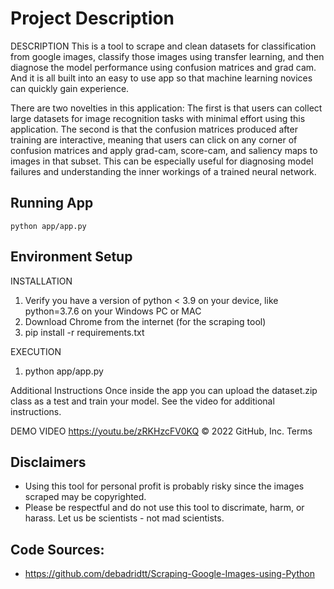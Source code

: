 # Project Description

DESCRIPTION
This is a tool to scrape and clean datasets for classification from google images, classify those images
using transfer learning, and then diagnose the model performance using
confusion matrices and grad cam. And it is all built into an easy to use app
so that machine learning novices can quickly gain experience.

There are two novelties in this application: 
The first is that users can collect large datasets for image recognition tasks
with minimal effort using this application. The second
is that the confusion matrices produced after training are interactive,
meaning that users can click on any corner of confusion matrices and apply
grad-cam, score-cam, and saliency maps to images in that subset. This can be especially
useful for diagnosing model failures and understanding the inner workings of a
trained neural network. 
## Running App
```
python app/app.py
```

## Environment Setup 
INSTALLATION
1) Verify you have a version of python < 3.9 on your device, like python=3.7.6 on your
Windows PC or MAC
2) Download Chrome from the internet (for the scraping tool)
3) pip install -r requirements.txt


EXECUTION
1) python app/app.py

Additional Instructions
Once inside the app you can upload the dataset.zip class as a test and train your
model. See the video for additional instructions.

DEMO VIDEO
https://youtu.be/zRKHzcFV0KQ
© 2022 GitHub, Inc.
Terms


## Disclaimers
* Using this tool for personal profit is probably risky since the images scraped may be copyrighted.
* Please be respectful and do not use this tool to discrimate, harm, or harass. Let us be scientists - not mad scientists. 


## Code Sources:
* https://github.com/debadridtt/Scraping-Google-Images-using-Python


